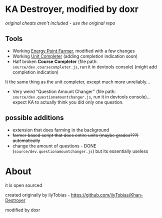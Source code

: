 # KA Destroyer, modified by doxr

*original cheats aren't included - use the original repo*

## Tools

* Working [Energy Point Farmer](https://github.com/DoxrGitHub/Khan-Destroyer-Sourced/blob/main/cheats/farmer.md), modified with a few changes
* Working [Unit Completer](https://github.com/DoxrGitHub/Khan-Destroyer-Sourced/blob/main/cheats/unitcompleter.md) (adding completion indication soon)
* Half broken **Course Completer** (file path: `source/dev.coursecompleter.js`, run it in devtools console) (might add completion indication)

It the same thing as the unit completer, except much more unreliably...

* Very weird "Question Amount Changer" (file path: `source/dev.questionamountchanger.js`, run it in devtools console)... expect KA to actually think you did only one question.

## possible additions

- extension that does farming in the background
- ~~farmer based script that does entire units (maybe grades???) automatically~~
- change the amount of questions - DONE (`source/dev.questionamountchanger.js`) but its essentially useless

# About

it is open sourced

created originally by ilyTobias - https://github.com/ilyTobias/Khan-Destroyer

modified by doxr